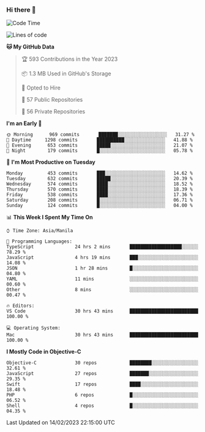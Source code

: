 ### Hi there 👋

<!--START_SECTION:waka-->
![Code Time](http://img.shields.io/badge/Code%20Time-3%2C639%20hrs%2010%20mins-blue)

![Lines of code](https://img.shields.io/badge/From%20Hello%20World%20I%27ve%20Written-2%20Million%20lines%20of%20code-blue)

**🐱 My GitHub Data** 

> 🏆 593 Contributions in the Year 2023
 > 
> 📦 1.3 MB Used in GitHub's Storage 
 > 
> 💼 Opted to Hire
 > 
> 📜 57 Public Repositories 
 > 
> 🔑 56 Private Repositories  
 > 
**I'm an Early 🐤** 

```text
🌞 Morning      969 commits       ███████░░░░░░░░░░░░░░░░░░   31.27 % 
🌆 Daytime     1298 commits       ██████████░░░░░░░░░░░░░░░   41.88 % 
🌃 Evening      653 commits       █████░░░░░░░░░░░░░░░░░░░░   21.07 % 
🌙 Night        179 commits       █░░░░░░░░░░░░░░░░░░░░░░░░   05.78 % 

```
📅 **I'm Most Productive on Tuesday** 

```text
Monday         453 commits       ███░░░░░░░░░░░░░░░░░░░░░░   14.62 % 
Tuesday        632 commits       █████░░░░░░░░░░░░░░░░░░░░   20.39 % 
Wednesday      574 commits       ████░░░░░░░░░░░░░░░░░░░░░   18.52 % 
Thursday       570 commits       ████░░░░░░░░░░░░░░░░░░░░░   18.39 % 
Friday         538 commits       ████░░░░░░░░░░░░░░░░░░░░░   17.36 % 
Saturday       208 commits       █░░░░░░░░░░░░░░░░░░░░░░░░   06.71 % 
Sunday         124 commits       █░░░░░░░░░░░░░░░░░░░░░░░░   04.00 % 

```


📊 **This Week I Spent My Time On** 

```text
⌚︎ Time Zone: Asia/Manila

💬 Programming Languages: 
TypeScript               24 hrs 2 mins       ███████████████████░░░░░░   78.29 % 
JavaScript               4 hrs 19 mins       ███░░░░░░░░░░░░░░░░░░░░░░   14.08 % 
JSON                     1 hr 28 mins        █░░░░░░░░░░░░░░░░░░░░░░░░   04.80 % 
YAML                     11 mins             ░░░░░░░░░░░░░░░░░░░░░░░░░   00.60 % 
Other                    8 mins              ░░░░░░░░░░░░░░░░░░░░░░░░░   00.47 % 

🔥 Editors: 
VS Code                  30 hrs 43 mins      █████████████████████████   100.00 % 

💻 Operating System: 
Mac                      30 hrs 43 mins      █████████████████████████   100.00 % 

```

**I Mostly Code in Objective-C** 

```text
Objective-C              30 repos            ████████░░░░░░░░░░░░░░░░░   32.61 % 
JavaScript               27 repos            ███████░░░░░░░░░░░░░░░░░░   29.35 % 
Swift                    17 repos            ████░░░░░░░░░░░░░░░░░░░░░   18.48 % 
PHP                      6 repos             █░░░░░░░░░░░░░░░░░░░░░░░░   06.52 % 
Shell                    4 repos             █░░░░░░░░░░░░░░░░░░░░░░░░   04.35 % 

```



 Last Updated on 14/02/2023 22:15:00 UTC
<!--END_SECTION:waka-->


<!--
**rad182/rad182** is a ✨ _special_ ✨ repository because its `README.md` (this file) appears on your GitHub profile.

Here are some ideas to get you started:

- 🔭 I’m currently working on ...
- 🌱 I’m currently learning ...
- 👯 I’m looking to collaborate on ...
- 🤔 I’m looking for help with ...
- 💬 Ask me about ...
- 📫 How to reach me: ...
- 😄 Pronouns: ...
- ⚡ Fun fact: ...
-->
